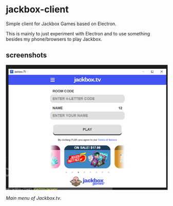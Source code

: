 # jackbox-client
Simple client for Jackbox Games based on Electron.

This is mainly to just experiment with Electron and to use something besides my phone/browsers to play Jackbox.

## screenshots

![Main menu](/assets/main.png)

*Main menu of Jackbox.tv*.